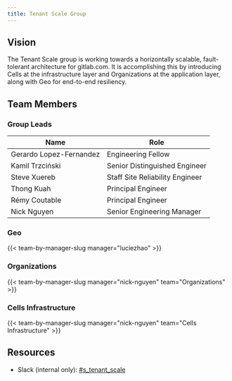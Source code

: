 ```yaml
---
title: Tenant Scale Group
---
```


## Vision

The Tenant Scale group is working towards a horizontally scalable, fault-tolerant architecture for gitlab.com. It is accomplishing this by introducing Cells at the infrastructure layer and Organizations at the application layer, along with Geo for end-to-end resiliency.

## Team Members

### Group Leads

| Name | Role |
| ---- | ---- |
| Gerardo Lopez-Fernandez | Engineering Fellow |
| Kamil Trzciński | Senior Distinguished Engineer |
| Steve Xuereb | Staff Site Reliability Engineer |
| Thong Kuah | Principal Engineer |
| Rémy Coutable | Principal Engineer |
| Nick Nguyen | Senior Engineering Manager |

### Geo

{{< team-by-manager-slug manager="luciezhao" >}}

### Organizations

{{< team-by-manager-slug manager="nick-nguyen" team="Organizations" >}}

### Cells Infrastructure

{{< team-by-manager-slug manager="nick-nguyen" team="Cells Infrastructure" >}}

## Resources

- Slack (internal only): [#s_tenant_scale](https://gitlab.enterprise.slack.com/archives/C07TWC3QX47)
